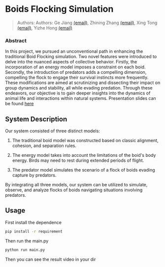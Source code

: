 # Boids Flocking Simulation

> Authors: Authors: Ge Jiang [(email)](mailto:gejiang@@gatech.edu), Zhining Zhang [(email)](mailto:zzhang3180@gatech.edu), Xing Tong [(email)](mailto:txing31@gatech.edu), Yizhe Hong [(email)](mailto:yhong312@gatech.edu)

### Abstract

In this project, we pursued an unconventional path in enhancing the traditional Boid Flocking simulation. Two novel features were introduced to delve into the nuanced aspects of collective behavior. Firstly, the incorporation of an energy model imposes a constraint on each boid. Secondly, the introduction of predators adds a compelling dimension, compelling the flock to engage their survival instincts more frequently. These modifications are aimed at scrutinizing and dissecting their impact on group dynamics and stability, all while evading predation. Through these endeavors, our objective is to gain deeper insights into the dynamics of animal life and interactions within natural systems.
Presentation slides can be found [here](https://docs.google.com/presentation/d/1i1aomyqqpqrqwGwjjzXCHQ3CZLED7QYFCX82MFbC5U4/edit#slide=id.g2c9f19130db_0_136)


## System Description

Our system consisted of three distinct models:

1. The traditional boid model was constructed based on classic alignment, cohesion, and separation rules.

2. The energy model takes into account the limitations of the boid's body energy. Birds may need to rest during extended periods of flight.

3. The predator model simulates the scenario of a flock of boids evading capture by predators.

By integrating all three models, our system can be utilized to simulate, observe, and analyze flocks of boids navigating situations involving predators.



## Usage

First install the dependence

```bash
pip install -r requirement
```

Then run the main.py

```bash
python run main.py
```

Then you can see the result video in your dir
